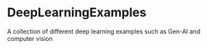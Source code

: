 # DeepLearningExamples
A collection of different deep learning examples such as Gen-AI and computer vision
